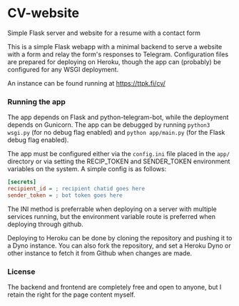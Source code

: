 # CV-website
Simple Flask server and website for a resume with a contact form

This is a simple Flask webapp with a minimal backend to serve a website with a form and relay the form's responses to Telegram.
Configuration files are prepared for deploying on Heroku, though the app can (probably) be configured for any WSGI deployment.

An instance can be found running at https://ttpk.fi/cv/

### Running the app
The app depends on Flask and python-telegram-bot, while the deployment depends on Gunicorn. The app can be debugged by running 
`python3 wsgi.py` (for no debug flag enabled) and `python app/main.py` (for the Flask debug flag enabled). 

The app must be configured either via the `config.ini` file placed in the `app/` directory or via setting the RECIP_TOKEN and SENDER_TOKEN environment variables on the system. A simple config is as follows:
```ini
[secrets]
recipient_id = ; recipient chatid goes here
sender_token = ; bot token goes here
```
The INI method is preferrable when deploying on a server with multiple services running, but the environment variable route is preferred when deploying through github.

Deploying to Heroku can be done by cloning the repository and pushing it to a Dyno instance. You can also fork the repository, and set a Heroku Dyno or other instance to fetch it from Github when changes are made.

### License

The backend and frontend are completely free and open to anyone, but I retain the right for the page content myself.
